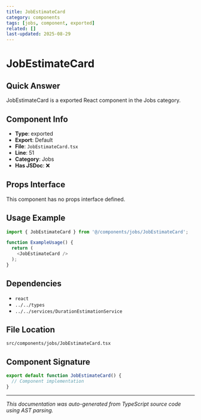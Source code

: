 ```yaml
---
title: JobEstimateCard
category: components
tags: [jobs, component, exported]
related: []
last-updated: 2025-08-29
---
```


# JobEstimateCard

## Quick Answer
JobEstimateCard is a exported React component in the Jobs category.

## Component Info

- **Type**: exported
- **Export**: Default
- **File**: `JobEstimateCard.tsx`
- **Line**: 51
- **Category**: Jobs
- **Has JSDoc**: ❌

## Props Interface

This component has no props interface defined.

## Usage Example

```typescript
import { JobEstimateCard } from '@/components/jobs/JobEstimateCard';

function ExampleUsage() {
  return (
    <JobEstimateCard />
  );
}
```

## Dependencies


- `react`
- `../../types`
- `../../services/DurationEstimationService`


## File Location

`src/components/jobs/JobEstimateCard.tsx`

## Component Signature

```typescript
export default function JobEstimateCard() { 
  // Component implementation
}
```

---

*This documentation was auto-generated from TypeScript source code using AST parsing.*